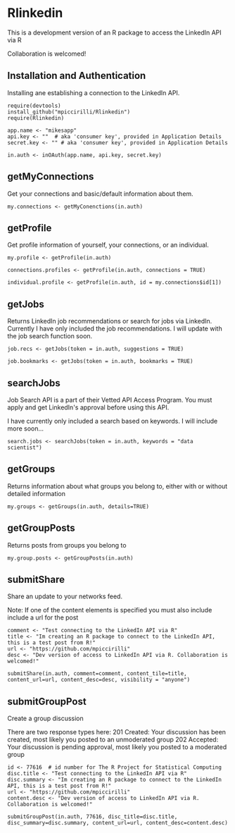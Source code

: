 Rlinkedin
=========

This is a development version of an R package to access the LinkedIn API via R

Collaboration is welcomed! 


Installation and Authentication
-------

Installing ane establishing a connection to the LinkedIn API. 

```{r}
require(devtools)
install_github("mpiccirilli/Rlinkedin")
require(Rlinkedin)

app.name <- "mikesapp"
api.key <- ""  # aka 'consumer key', provided in Application Details
secret.key <- "" # aka 'consumer key', provided in Application Details

in.auth <- inOAuth(app.name, api.key, secret.key)

```


getMyConnections
-----
Get your connections and basic/default information about them.
```{r}
my.connections <- getMyConenctions(in.auth)
```


getProfile
------
Get profile information of yourself, your connections, or an individual.
```{r}
my.profile <- getProfile(in.auth)

connections.profiles <- getProfile(in.auth, connections = TRUE)

individual.profile <- getProfile(in.auth, id = my.connections$id[1])
```


getJobs
--------
Returns LinkedIn job recommendations or search for jobs via LinkedIn. 
Currently I have only included the job recommendations.  I will update with the job search function soon.
```{r}
job.recs <- getJobs(token = in.auth, suggestions = TRUE)

job.bookmarks <- getJobs(token = in.auth, bookmarks = TRUE)

```

searchJobs
--------
Job Search API is a part of their Vetted API Access Program. You must apply and get LinkedIn's approval before using this API.

I have currently only included a search based on keywords. I will include more soon...

```{r}
search.jobs <- searchJobs(token = in.auth, keywords = "data scientist")

```


getGroups
---------
Returns information about what groups you belong to, either with or without detailed information
```{r}
my.groups <- getGroups(in.auth, details=TRUE)
```


getGroupPosts
--------
Returns posts from groups you belong to
```{r}
my.group.posts <- getGroupPosts(in.auth)
```


submitShare
--------
Share an update to your networks feed. 

Note: If one of the content elements is specified you must also include include a url for the post
```{r}
comment <- "Test connecting to the LinkedIn API via R"
title <- "Im creating an R package to connect to the LinkedIn API, this is a test post from R!"
url <- "https://github.com/mpiccirilli"
desc <- "Dev version of access to LinkedIn API via R. Collaboration is welcomed!"

submitShare(in.auth, comment=comment, content_tile=title, content_url=url, content_desc=desc, visibility = "anyone")

```


submitGroupPost
--------
Create a group discussion 

There are two response types here: 
201 Created: Your discussion has been created, most likely you posted to an unmoderated group
202 Accepted: Your discussion is pending approval, most likely you posted to a moderated group

```{r}
id <- 77616  # id number for The R Project for Statistical Computing
disc.title <- "Test connecting to the LinkedIn API via R"
disc.summary <- "Im creating an R package to connect to the LinkedIn API, this is a test post from R!"
url <- "https://github.com/mpiccirilli"
content.desc <- "Dev version of access to LinkedIn API via R. Collaboration is welcomed!"

submitGroupPost(in.auth, 77616, disc_title=disc.title, disc_summary=disc.summary, content_url=url, content_desc=content.desc)

```


